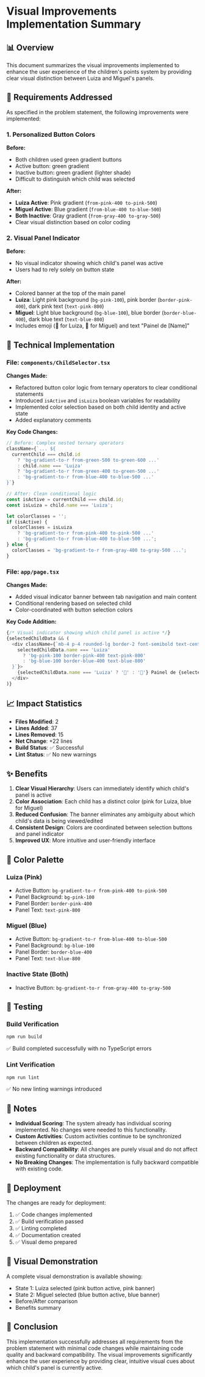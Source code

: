# Visual Improvements Implementation Summary

## 📊 Overview

This document summarizes the visual improvements implemented to enhance the user experience of the children's points system by providing clear visual distinction between Luiza and Miguel's panels.

## 🎯 Requirements Addressed

As specified in the problem statement, the following improvements were implemented:

### 1. Personalized Button Colors

**Before:**
- Both children used green gradient buttons
- Active button: green gradient
- Inactive button: green gradient (lighter shade)
- Difficult to distinguish which child was selected

**After:**
- **Luiza Active**: Pink gradient (`from-pink-400 to-pink-500`)
- **Miguel Active**: Blue gradient (`from-blue-400 to-blue-500`)
- **Both Inactive**: Gray gradient (`from-gray-400 to-gray-500`)
- Clear visual distinction based on color coding

### 2. Visual Panel Indicator

**Before:**
- No visual indicator showing which child's panel was active
- Users had to rely solely on button state

**After:**
- Colored banner at the top of the main panel
- **Luiza**: Light pink background (`bg-pink-100`), pink border (`border-pink-400`), dark pink text (`text-pink-800`)
- **Miguel**: Light blue background (`bg-blue-100`), blue border (`border-blue-400`), dark blue text (`text-blue-800`)
- Includes emoji (👧 for Luiza, 👦 for Miguel) and text "Painel de [Name]"

## 🔧 Technical Implementation

### File: `components/ChildSelector.tsx`

**Changes Made:**
- Refactored button color logic from ternary operators to clear conditional statements
- Introduced `isActive` and `isLuiza` boolean variables for readability
- Implemented color selection based on both child identity and active state
- Added explanatory comments

**Key Code Changes:**
```typescript
// Before: Complex nested ternary operators
className={`... ${
  currentChild === child.id
    ? 'bg-gradient-to-r from-green-500 to-green-600 ...'
    : child.name === 'Luiza'
    ? 'bg-gradient-to-r from-green-400 to-green-500 ...'
    : 'bg-gradient-to-r from-blue-400 to-blue-500 ...'
}`}

// After: Clean conditional logic
const isActive = currentChild === child.id;
const isLuiza = child.name === 'Luiza';

let colorClasses = '';
if (isActive) {
  colorClasses = isLuiza
    ? 'bg-gradient-to-r from-pink-400 to-pink-500 ...'
    : 'bg-gradient-to-r from-blue-400 to-blue-500 ...';
} else {
  colorClasses = 'bg-gradient-to-r from-gray-400 to-gray-500 ...';
}
```

### File: `app/page.tsx`

**Changes Made:**
- Added visual indicator banner between tab navigation and main content
- Conditional rendering based on selected child
- Color-coordinated with button selection colors

**Key Code Addition:**
```typescript
{/* Visual indicator showing which child panel is active */}
{selectedChildData && (
  <div className={`mb-4 p-4 rounded-lg border-2 font-semibold text-center ${
    selectedChildData.name === 'Luiza'
      ? 'bg-pink-100 border-pink-400 text-pink-800'
      : 'bg-blue-100 border-blue-400 text-blue-800'
  }`}>
    {selectedChildData.name === 'Luiza' ? '👧' : '👦'} Painel de {selectedChildData.name}
  </div>
)}
```

## 📈 Impact Statistics

- **Files Modified**: 2
- **Lines Added**: 37
- **Lines Removed**: 15
- **Net Change**: +22 lines
- **Build Status**: ✅ Successful
- **Lint Status**: ✅ No new warnings

## ✨ Benefits

1. **Clear Visual Hierarchy**: Users can immediately identify which child's panel is active
2. **Color Association**: Each child has a distinct color (pink for Luiza, blue for Miguel)
3. **Reduced Confusion**: The banner eliminates any ambiguity about which child's data is being viewed/edited
4. **Consistent Design**: Colors are coordinated between selection buttons and panel indicator
5. **Improved UX**: More intuitive and user-friendly interface

## 🎨 Color Palette

### Luiza (Pink)
- Active Button: `bg-gradient-to-r from-pink-400 to-pink-500`
- Panel Background: `bg-pink-100`
- Panel Border: `border-pink-400`
- Panel Text: `text-pink-800`

### Miguel (Blue)
- Active Button: `bg-gradient-to-r from-blue-400 to-blue-500`
- Panel Background: `bg-blue-100`
- Panel Border: `border-blue-400`
- Panel Text: `text-blue-800`

### Inactive State (Both)
- Inactive Button: `bg-gradient-to-r from-gray-400 to-gray-500`

## 🧪 Testing

### Build Verification
```bash
npm run build
```
✅ Build completed successfully with no TypeScript errors

### Lint Verification
```bash
npm run lint
```
✅ No new linting warnings introduced

## 📝 Notes

- **Individual Scoring**: The system already has individual scoring implemented. No changes were needed to this functionality.
- **Custom Activities**: Custom activities continue to be synchronized between children as expected.
- **Backward Compatibility**: All changes are purely visual and do not affect existing functionality or data structures.
- **No Breaking Changes**: The implementation is fully backward compatible with existing code.

## 🚀 Deployment

The changes are ready for deployment:
1. ✅ Code changes implemented
2. ✅ Build verification passed
3. ✅ Linting completed
4. ✅ Documentation created
5. ✅ Visual demo prepared

## 📸 Visual Demonstration

A complete visual demonstration is available showing:
- State 1: Luiza selected (pink button active, pink banner)
- State 2: Miguel selected (blue button active, blue banner)
- Before/After comparison
- Benefits summary

## 🎉 Conclusion

This implementation successfully addresses all requirements from the problem statement with minimal code changes while maintaining code quality and backward compatibility. The visual improvements significantly enhance the user experience by providing clear, intuitive visual cues about which child's panel is currently active.
